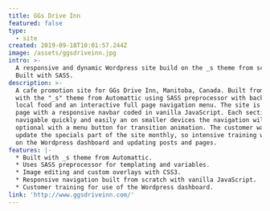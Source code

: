 ```yaml
---
title: GGs Drive Inn
featured: false
type:
  - site
created: 2019-09-18T10:01:57.244Z
image: /assets/ggsdriveinn.jpg
intro: >-
  A responsive and dynamic Wordpress site build on the _s theme from scratch.
  Built with SASS.
description: >-
  A cafe promotion site for GGs Drive Inn, Manitoba, Canada. Built from scratch
  with the "_s" theme from Automattic using SASS preprocessor with backrops of
  local food and an interactive full page navigation menu. The site is single
  page with a responsive navbar coded in vanilla JavaScript. Each section is
  navigable quickly and easily an on smaller devices the navigation will be
  optional with a menu button for transition animation. The customer wanted to
  update the specials part of the site monthly, so intensive training was given
  on the Wordpress dashboard and updating posts and pages.
features: |-
  * Built with _s theme from Automattic.
  * Uses SASS preprocessor for templating and variables.
  * Image editing and custom overlays with CSS3.
  * Responsive navigation built from scratch with vanilla JavaScript.
  * Customer training for use of the Wordpress dashboard.
link: 'http://www.ggsdriveinn.com/'
---
```


